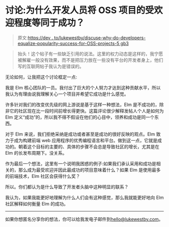# 讨论:为什么开发人员将 OSS 项目的受欢迎程度等同于成功？

> 原文:[https://dev . to/lukewestby/discuse-why-do-developers-equalize-popularity-success-for-OSS-projects-5 gb3](https://dev.to/lukewestby/discuss-why-do-developers-equate-popularity-with-success-for-oss-projects-5gb3)

> 抬头！这个帖子有一些缺乏引用的说法。这里的权力动态是这样的，我宁愿被解雇一般没有效果，而不是把压力放在一些没有平台的开发者身上，他们写的互联网帖子我认为是错误的。

无论如何，让我把这个讨论框定一点:

我是 Elm 核心团队的一员。我付出了巨大的个人努力才达到这种贡献水平，所以我认为有理由说我理解关心一个项目并希望它成功是什么感觉。

许多针对我们的改变优先级的网上游说是基于这样一种想法，Elm 是不成功的，除非它的社区现在比一段时间前增长得更快。这篇评论很少解释发帖人个人是如何为 Elm 定义“成功”的，所以我不得不假设在他们的心目中，领养和成功是同一个东西。

对于 Elm 来说，我们拒绝采纳是成功或者甚至是成功的很好反映的观点。Elm 致力于成为构建前端 web 应用程序的优秀编程语言和平台。做到这一点，它就是成功的。朝着这个目标的主要的、具体的步骤不会总是导致社区的增长，尤其是在 Elm 的长发布周期下。没关系。

作为最后一个想法，这里有一个说明我困惑的例子:如果我们承认采用和成功是相关的，那么成为最受欢迎并因此最成功的项目意味着什么？如果 Elm 是使用最多的前端技术，Elm 社区会获得什么奖？

所以。你们都认为是什么导致了开发者头脑中这种明显的联系？

我认为，如果我能更好地理解为什么人们会有这种感觉，那么我就能更好地向 Elm 社区解释如何衡量 Elm 的成功。

* * *

如果你想匿名分享你的想法，你可以给我发电子邮件到[hello@lukewestby.com](mailto:hello@lukewestby.com)。